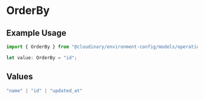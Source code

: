 # OrderBy

## Example Usage

```typescript
import { OrderBy } from "@cloudinary/environment-config/models/operations";

let value: OrderBy = "id";
```

## Values

```typescript
"name" | "id" | "updated_at"
```